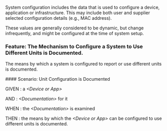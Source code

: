 <!-- system_configuration.md {% comment %}
*****************************************************************************************
*                            WARNING: DO NOT EDIT THIS FILE                             *
*                                                                                       *
* This file is generated by SUSHI. Any edits you make to this file will be overwritten. *
*                                                                                       *
* To change the contents of this file, edit the original source file at:                *
* ig-data\input\pagecontent\16_system_configuration.md                                  *
*****************************************************************************************
{% endcomment %} -->
System configuration includes the data that is used to configure a device,
application or infrastructure.  This may include both user and supplier
selected configuration details (e.g., MAC address).

These values are generally considered to be dynamic, but change infrequently,
and might be configured at the time of system setup.
<span id='the-mechanism-to-configure-a-system-to-use-different-units-is-documented.'/>
### <span class='glyphicon text-success glyphicon-phone'/> <span class='glyphicon text-success glyphicon-dashboard'/> Feature: The Mechanism to Configure a System to Use Different Units is Documented.

The means by which a system is configured to report or use different units is documented.


<span id='unit-configuration-is-documented'/>
#### <span class='glyphicon text-success glyphicon-phone'/> <span class='glyphicon text-success glyphicon-dashboard'/> Scenario: Unit Configuration is Documented


GIVEN
: a <i>&lt;Device or App&gt;</i>

   AND
   : <i>&lt;Documentation&gt;</i> for it

WHEN
: the <i>&lt;Documentation&gt;</i> is examined

THEN
: the means by which the <i>&lt;Device or App&gt;</i> can be configured to use different units is documented.

